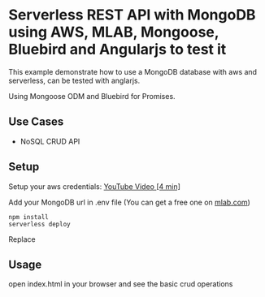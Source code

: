 # Serverless REST API with MongoDB using AWS, MLAB, Mongoose, Bluebird and Angularjs to test it

This example demonstrate how to use a MongoDB database with aws and serverless, can be tested with anglarjs.

Using Mongoose ODM and Bluebird for Promises.

## Use Cases

- NoSQL CRUD API

## Setup

Setup your aws credentials: [YouTube Video [4 min]](https://www.youtube.com/watch?v=tgb_MRVylWw)

Add your MongoDB url in .env file (You can get a free one on [mlab.com](https://mlab.com))

```
npm install
serverless deploy
```

Replace


## Usage

open index.html in your browser and see the basic crud operations
